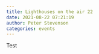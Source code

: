 ```yaml
---
title: Lighthouses on the air 22
date: 2021-08-22 07:21:19
author: Peter Stevenson
categories: events
---
```


Test
